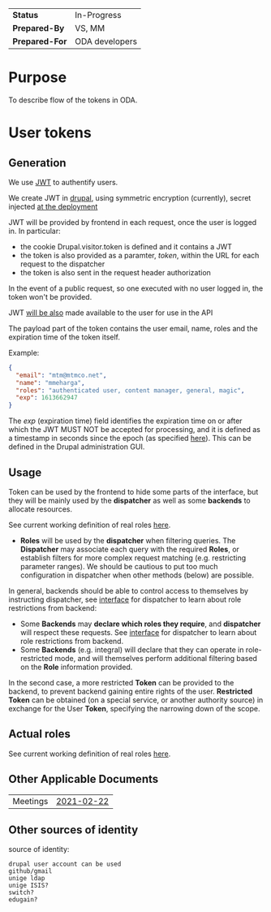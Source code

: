 |||
|:--|:--|
|**Status**| In-Progress|
|**Prepared-By**| VS, MM|
|**Prepared-For**| ODA developers |

# Purpose

To describe flow of the tokens in ODA.

# User tokens

## Generation

We use [JWT](https://jwt.io/introduction/) to authentify users.

We create JWT in [drupal](https://github.com/oda-hub/frontend-chart), using symmetric encryption (currently), secret injected [at the deployment](https://github.com/oda-hub/frontend-chart/issues/7)

JWT will be provided by frontend in each request, once the user is logged in. In particular:
* the cookie Drupal.visitor.token is defined and it contains a JWT
* the token is also provided as a paramter, <em>token</em>, within the URL for each request to the dispatcher
* the token is also sent in the request header authorization

In the event of a public request, so one executed with no user logged in, the token won't be provided.

JWT [will be also](https://github.com/oda-hub/frontend-astrooda/issues/1) made available to the user for use in the API

The payload part of the token contains the user email, name, roles and the expiration time of the token itself.

Example:
```json
{
  "email": "mtm@mtmco.net",
  "name": "mmeharga",
  "roles": "authenticated user, content manager, general, magic",
  "exp": 1613662947
}
```

The <em>exp</em> (expiration time) field identifies the expiration time on or after which the JWT MUST NOT be accepted for processing,
and it is defined as a timestamp in seconds since the epoch (as specified [here](https://tools.ietf.org/html/rfc7519#section-2)).
This can be defined in the Drupal administration GUI.

## Usage

Token can be used by the frontend to hide some parts of the interface, 
but they will be mainly used by the **dispatcher** as well as some **backends** to allocate resources.

See current working definition of real roles [here](https://github.com/oda-hub/doc-multi-user/blob/main/plan-roles-users.md).

* **Roles** will be used by the **dispatcher** when filtering queries. The **Dispatcher** may associate each query with the required **Roles**, or establish filters for more complex request matching (e.g. restricting parameter ranges). We should be cautious to put too much configuration in dispatcher when other methods (below) are possible.

In general, backends should be able to control access to themselves by instructing dispatcher, see [interface](plugin-interface.md) for dispatcher to learn about role restrictions from backend:

* Some **Backends** may **declare which roles they require**, and **dispatcher** will respect these requests. See [interface](plugin-interface.md) for dispatcher to learn about role restrictions from backend.
* Some **Backends** (e.g. integral) will declare that they can operate in role-restricted mode, and will themselves perform additional filtering based on the **Role** information provided.

In the second case, a more restricted **Token** can be provided to the backend, to prevent backend gaining entire rights of the user. **Restricted Token** can be obtained (on a special service, or another authority source) in exchange for the User **Token**, specifying the narrowing down of the scope.


## Actual roles

See current working definition of real roles [here](https://github.com/oda-hub/doc-multi-user/blob/main/plan-roles-users.md).


## Other Applicable Documents

|||
| :-- | :-- |
| Meetings | [2021-02-22](https://github.com/oda-hub/meetings/blob/main/2021-02-22/MoM.md) |


## Other sources  of identity

source of identity:

    drupal user account can be used
    github/gmail
    unige ldap
    unige ISIS?
    switch?
    edugain?

